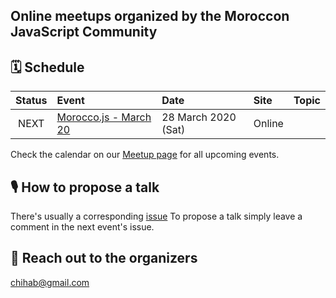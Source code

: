 ## Online meetups organized by the Moroccon JavaScript Community

## 🗓 Schedule

 Status | Event   | Date                         | Site  | Topic |
:------:|:--------|:-----------------------------|:-------|:--------|
  NEXT | [Morocco.js - March 20](https://www.meetup.com/Morocco-js/events/269511287/) | 28 March 2020 (Sat) | Online

 
Check the calendar on our [Meetup page](https://www.meetup.com/Morocco-JS/events/) for all upcoming events.

## 🎙 How to propose a talk

There's usually a corresponding [issue](https://github.com/JSschool-dev/Morocco.js/issues)
To propose a talk simply leave a comment in the next event's issue.


## 💬 Reach out to the organizers
chihab@gmail.com
